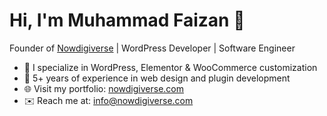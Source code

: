 # Hi, I'm Muhammad Faizan 👋
Founder of [Nowdigiverse](https://nowdigiverse.com) | WordPress Developer | Software Engineer

- 🔧 I specialize in WordPress, Elementor & WooCommerce customization
- 🧠 5+ years of experience in web design and plugin development
- 🌐 Visit my portfolio: [nowdigiverse.com](https://nowdigiverse.com)
- ✉️ Reach me at: info@nowdigiverse.com

